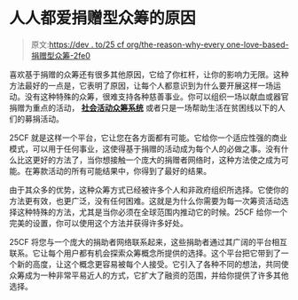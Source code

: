 # 人人都爱捐赠型众筹的原因

> 原文:[https://dev . to/25 cf org/the-reason-why-every one-love-based-捐赠型众筹-2fe0](https://dev.to/25cforg/the-reason-why-everyone-loves-donation-based-crowdfunding-2fe0)

喜欢基于捐赠的众筹还有很多其他原因，它给了你杠杆，让你的影响力无限。这种方法最好的一点是，它表明了原因，让每个人都意识到为什么要开展这样一场运动。没有这种特殊的众筹，很难支持各种慈善事业。你可以组织一场以献血或器官捐赠为重点的活动， [**社会活动众筹系统**](https://25cf.org/) 或者只是一场帮助生活在贫困线以下的人们的募捐活动。

25CF 就是这样一个平台，它让您在各方面都有可能。它给你一个适应性强的商业模式，可以用于任何事业，这使得基于捐赠的活动成为每个人的必做之事。没有什么比这更好的方法了，当你想接触一个庞大的捐赠者网络时，这种方法使之成为可能。在筹款活动的所有可能结果中，你得到了最好的结果。

由于其众多的优势，这种众筹方式已经被许多个人和非政府组织所选择。它使你的方法更有效，也更广泛，没有任何困难。这就是为什么你需要为每一次筹资活动选择这种特殊的方法，尤其是当你必须在全球范围内推动它的时候。25CF 给你一个完美的设置，你可以使用这个方法并获得许多好处。

25CF 将您与一个庞大的捐助者网络联系起来，这些捐助者通过其广阔的平台相互联系。它让每个用户都有机会探索众筹概念所提供的选择。这个平台把它带到了一个新的高度，让这个概念更容易被每个人接受。它引入了各种不同的想法，共同使众筹成为一种非常平易近人的方式，它扩大了融资的范围，并给你提供了许多其他选择。